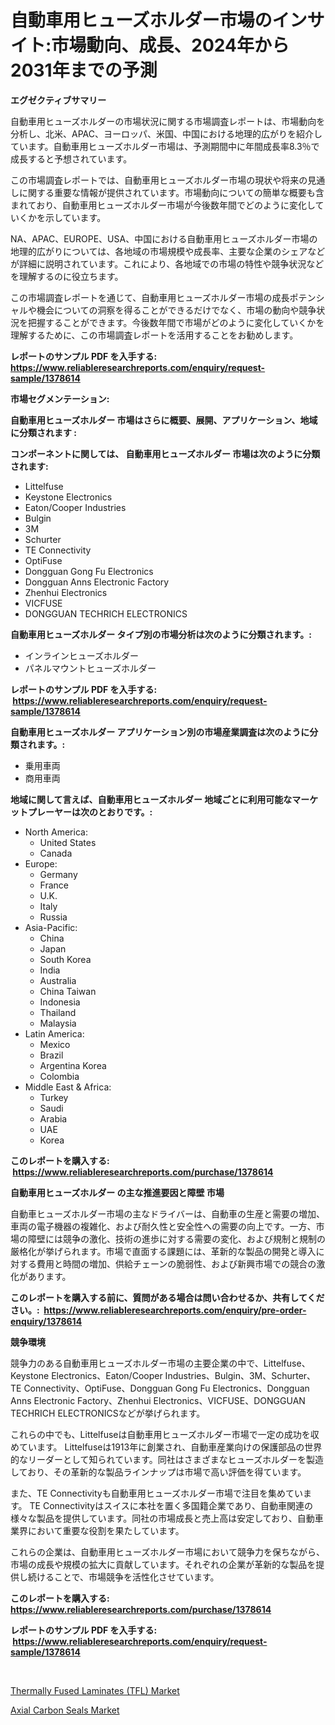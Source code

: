 <p><h1>自動車用ヒューズホルダー市場のインサイト:市場動向、成長、2024年から2031年までの予測</h1></p><p><strong>エグゼクティブサマリー</strong></p>
<p><p>自動車用ヒューズホルダーの市場状況に関する市場調査レポートは、市場動向を分析し、北米、APAC、ヨーロッパ、米国、中国における地理的広がりを紹介しています。自動車用ヒューズホルダー市場は、予測期間中に年間成長率8.3％で成長すると予想されています。</p><p>この市場調査レポートでは、自動車用ヒューズホルダー市場の現状や将来の見通しに関する重要な情報が提供されています。市場動向についての簡単な概要も含まれており、自動車用ヒューズホルダー市場が今後数年間でどのように変化していくかを示しています。</p><p>NA、APAC、EUROPE、USA、中国における自動車用ヒューズホルダー市場の地理的広がりについては、各地域の市場規模や成長率、主要な企業のシェアなどが詳細に説明されています。これにより、各地域での市場の特性や競争状況などを理解するのに役立ちます。</p><p>この市場調査レポートを通じて、自動車用ヒューズホルダー市場の成長ポテンシャルや機会についての洞察を得ることができるだけでなく、市場の動向や競争状況を把握することができます。今後数年間で市場がどのように変化していくかを理解するために、この市場調査レポートを活用することをお勧めします。</p></p>
<p><strong>レポートのサンプル PDF を入手する: <a href="https://www.reliableresearchreports.com/enquiry/request-sample/1378614">https://www.reliableresearchreports.com/enquiry/request-sample/1378614</a></strong></p>
<p><strong>市場セグメンテーション:</strong></p>
<p><strong> 自動車用ヒューズホルダー 市場はさらに概要、展開、アプリケーション、地域に分類されます :</strong></p>
<p><strong>コンポーネントに関しては、 自動車用ヒューズホルダー 市場は次のように分類されます: &nbsp;</strong></p>
<p><ul><li>Littelfuse</li><li>Keystone Electronics</li><li>Eaton/Cooper Industries</li><li>Bulgin</li><li>3M</li><li>Schurter</li><li>TE Connectivity</li><li>OptiFuse</li><li>Dongguan Gong Fu Electronics</li><li>Dongguan Anns Electronic Factory</li><li>Zhenhui Electronics</li><li>VICFUSE</li><li>DONGGUAN TECHRICH ELECTRONICS</li></ul></p>
<p><strong> 自動車用ヒューズホルダー タイプ別の市場分析は次のように分類されます。:</strong></p>
<p><ul><li>インラインヒューズホルダー</li><li>パネルマウントヒューズホルダー</li></ul></p>
<p><strong>レポートのサンプル PDF を入手する: &nbsp;<a href="https://www.reliableresearchreports.com/enquiry/request-sample/1378614">https://www.reliableresearchreports.com/enquiry/request-sample/1378614</a></strong></p>
<p><strong> 自動車用ヒューズホルダー アプリケーション別の市場産業調査は次のように分類されます。:</strong></p>
<p><ul><li>乗用車両</li><li>商用車両</li></ul></p>
<p><strong>地域に関して言えば、自動車用ヒューズホルダー 地域ごとに利用可能なマーケットプレーヤーは次のとおりです。:</strong></p>
<p><ul>
    <li>
        North America:
        <ul>
            <li>United States</li>
            <li>Canada</li>
        </ul>
    </li>
    <li>
        Europe:
        <ul>
            <li>Germany</li>
            <li>France</li>
            <li>U.K.</li>
            <li>Italy</li>
            <li>Russia</li>
        </ul>
    </li>
    <li>
        Asia-Pacific:
        <ul>
            <li>China</li>
            <li>Japan</li>
            <li>South Korea</li>
            <li>India</li>
            <li>Australia</li>
            <li>China Taiwan</li>
            <li>Indonesia</li>
            <li>Thailand</li>
            <li>Malaysia</li>
        </ul>
    </li>
    <li>
        Latin America:
        <ul>
            <li>Mexico</li>
            <li>Brazil</li>
            <li>Argentina Korea</li>
            <li>Colombia</li>
        </ul>
    </li>
    <li>
        Middle East & Africa:
        <ul>
            <li>Turkey</li>
            <li>Saudi</li>
            <li>Arabia</li>
            <li>UAE</li>
            <li>Korea</li>
        </ul>
    </li>
    </ul></p>
<p><strong>このレポートを購入する: &nbsp;<a href="https://www.reliableresearchreports.com/purchase/1378614">https://www.reliableresearchreports.com/purchase/1378614</a></strong></p>
<p><strong>自動車用ヒューズホルダー の主な推進要因と障壁 市場</strong></p>
<p><p>自動車ヒューズホルダー市場の主なドライバーは、自動車の生産と需要の増加、車両の電子機器の複雑化、および耐久性と安全性への需要の向上です。一方、市場の障壁には競争の激化、技術の進歩に対する需要の変化、および規制と規制の厳格化が挙げられます。市場で直面する課題には、革新的な製品の開発と導入に対する費用と時間の増加、供給チェーンの脆弱性、および新興市場での競合の激化があります。</p></p>
<p><strong>このレポートを購入する前に、質問がある場合は問い合わせるか、共有してください。:&nbsp; <a href="https://www.reliableresearchreports.com/enquiry/pre-order-enquiry/1378614">https://www.reliableresearchreports.com/enquiry/pre-order-enquiry/1378614</a></strong></p>
<p><strong>競争環境</strong></p>
<p><p>競争力のある自動車用ヒューズホルダー市場の主要企業の中で、Littelfuse、Keystone Electronics、Eaton/Cooper Industries、Bulgin、3M、Schurter、TE Connectivity、OptiFuse、Dongguan Gong Fu Electronics、Dongguan Anns Electronic Factory、Zhenhui Electronics、VICFUSE、DONGGUAN TECHRICH ELECTRONICSなどが挙げられます。</p><p>これらの中でも、Littelfuseは自動車用ヒューズホルダー市場で一定の成功を収めています。 Littelfuseは1913年に創業され、自動車産業向けの保護部品の世界的なリーダーとして知られています。同社はさまざまなヒューズホルダーを製造しており、その革新的な製品ラインナップは市場で高い評価を得ています。</p><p>また、TE Connectivityも自動車用ヒューズホルダー市場で注目を集めています。 TE Connectivityはスイスに本社を置く多国籍企業であり、自動車関連の様々な製品を提供しています。同社の市場成長と売上高は安定しており、自動車業界において重要な役割を果たしています。</p><p>これらの企業は、自動車用ヒューズホルダー市場において競争力を保ちながら、市場の成長や規模の拡大に貢献しています。それぞれの企業が革新的な製品を提供し続けることで、市場競争を活性化させています。</p></p>
<p><strong>このレポートを購入する: &nbsp; <a href="https://www.reliableresearchreports.com/purchase/1378614">https://www.reliableresearchreports.com/purchase/1378614</a></strong></p>
<p><strong>レポートのサンプル PDF を入手する: &nbsp;<a href="https://www.reliableresearchreports.com/enquiry/request-sample/1378614">https://www.reliableresearchreports.com/enquiry/request-sample/1378614</a></strong><strong></strong></p>
<p>&nbsp;</p>
<p><p><a href="https://github.com/Alonsoolds3wq1d81czn8rbol/Market-Research-Report-List-1/blob/main/thermally-fused-laminates-tfl-market.md">Thermally Fused Laminates (TFL) Market</a></p><p><a href="https://natural-crush-b99.notion.site/Axial-Carbon-Seals-Market-Size-and-Examines-its-Market-Scope-with-a-Primary-Focus-on-Growth-Opport-22eff961591d455f979bf0a1f2ecdfc2">Axial Carbon Seals Market</a></p></p>